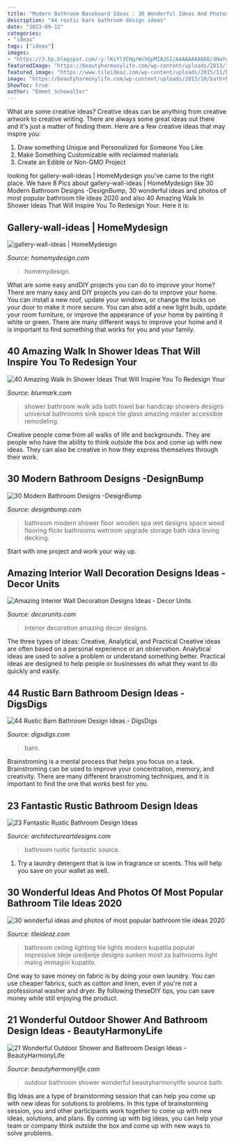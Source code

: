 ```yaml
---
title: "Modern Bathroom Baseboard Ideas : 30 Wonderful Ideas And Photos Of Most Popular Bathroom Tile Ideas 2020"
description: "44 rustic barn bathroom design ideas"
date: "2023-09-12"
categories:
- "ideas"
tags: ["ideas"]
images:
- "https://3.bp.blogspot.com/-y-lKiYlVCHg/WchGpMIAzSI/AAAAAAAA68E/dHaYuK5mqzQvOo_mb5lgHHzh71ItKpbpwCLcBGAs/s1600/110.jpg"
featuredImage: "https://beautyharmonylife.com/wp-content/uploads/2013/10/bath+handmade-800x1070.jpg"
featured_image: "https://www.tileideaz.com/wp-content/uploads/2015/11/bathroom-tile1.jpg"
image: "https://beautyharmonylife.com/wp-content/uploads/2013/10/bath+handmade-800x1070.jpg"
ShowToc: true
author: "Emmet Schowalter"
---
```



What are some creative ideas?
Creative ideas can be anything from creative artwork to creative writing. There are always some great ideas out there and it's just a matter of finding them. Here are a few creative ideas that may inspire you:
1. Draw something Unique and Personalized for Someone You Like
2. Make Something Customizable with reclaimed materials
3. Create an Edible or Non-GMO Project

	

		
looking for gallery-wall-ideas | HomeMydesign you've came to the right place. We have 8 Pics about gallery-wall-ideas | HomeMydesign like 30 Modern Bathroom Designs -DesignBump, 30 wonderful ideas and photos of most popular bathroom tile ideas 2020 and also 40 Amazing Walk In Shower Ideas That Will Inspire You To Redesign Your. Here it is:
		
    
## Gallery-wall-ideas | HomeMydesign

<img loading=lazy src="https://homemydesign.com/wp-content/uploads/2014/02/gallery-wall-ideas.jpg" onerror="this.onerror=null;this.src='https://tse4.mm.bing.net/th?id=OIP.FPCqJx4xX9yQXvwrJOba2QHaJ4&amp;pid=15.1';" alt="gallery-wall-ideas | HomeMydesign">

_Source: homemydesign.com_

>homemydesign. 

	

What are some easy andDIY projects you can do to improve your home?
There are many easy and DIY projects you can do to improve your home. You can install a new roof, update your windows, or change the locks on your door to make it more secure. You can also add a new light bulb, update your room furniture, or improve the appearance of your home by painting it white or green. There are many different ways to improve your home and it is important to find something that works for you and your family.

    
## 40 Amazing Walk In Shower Ideas That Will Inspire You To Redesign Your

<img loading=lazy src="http://www.blurmark.com/wp-content/uploads/2017/02/Walk-in-Shower-Design-9.jpg" onerror="this.onerror=null;this.src='https://tse2.mm.bing.net/th?id=OIP.9WGI02wbG-AsajegeYP11QHaLF&amp;pid=15.1';" alt="40 Amazing Walk In Shower Ideas That Will Inspire You To Redesign Your">

_Source: blurmark.com_

>shower bathroom walk ada bath towel bar handicap showers designs universal bathrooms sink space tile glass amazing master accessible remodeling. 

	

Creative people come from all walks of life and backgrounds. They are people who have the ability to think outside the box and come up with new ideas. They can also be creative in how they express themselves through their work.

    
## 30 Modern Bathroom Designs -DesignBump

<img loading=lazy src="https://designbump.com/wp-content/uploads/2014/09/bathroom-design-ideas-020.jpg" onerror="this.onerror=null;this.src='https://tse2.mm.bing.net/th?id=OIP.pMgZ6UpOdY6g6UEmyKkT_wHaK5&amp;pid=15.1';" alt="30 Modern Bathroom Designs -DesignBump">

_Source: designbump.com_

>bathroom modern shower floor wooden spa wet designs space wood flooring flickr bathrooms wetroom upgrade storage bath idea loving decking. 

	

Start with one project and work your way up.

    
## Amazing Interior Wall Decoration Designs Ideas - Decor Units

<img loading=lazy src="https://3.bp.blogspot.com/-y-lKiYlVCHg/WchGpMIAzSI/AAAAAAAA68E/dHaYuK5mqzQvOo_mb5lgHHzh71ItKpbpwCLcBGAs/s1600/110.jpg" onerror="this.onerror=null;this.src='https://tse1.mm.bing.net/th?id=OIP.oQHFad2gLuaaVfO1WS1nqgHaLJ&amp;pid=15.1';" alt="Amazing Interior Wall Decoration Designs Ideas - Decor Units">

_Source: decorunits.com_

>interior decoration amazing decor designs. 

	

The three types of ideas: Creative, Analytical, and Practical
Creative ideas are often based on a personal experience or an observation. Analytical ideas are used to solve a problem or understand something better. Practical ideas are designed to help people or businesses do what they want to do quickly and easily.

    
## 44 Rustic Barn Bathroom Design Ideas - DigsDigs

<img loading=lazy src="https://www.digsdigs.com/photos/rustic-barn-bathrooms-29.jpg" onerror="this.onerror=null;this.src='https://tse1.mm.bing.net/th?id=OIP.3eifer1IxdGm-7mN7CuQowAAAA&amp;pid=15.1';" alt="44 Rustic Barn Bathroom Design Ideas - DigsDigs">

_Source: digsdigs.com_

>barn. 

	

Brainstroming is a mental process that helps you focus on a task. Brainstroming can be used to improve your concentration, memory, and creativity. There are many different brainstroming techniques, and it is important to find the one that works best for you.

    
## 23 Fantastic Rustic Bathroom Design Ideas

<img loading=lazy src="https://www.architectureartdesigns.com/wp-content/uploads/2013/09/124.jpg" onerror="this.onerror=null;this.src='https://tse2.mm.bing.net/th?id=OIP.AlRGu2t_NFIEMUvgPvojfAHaJ4&amp;pid=15.1';" alt="23 Fantastic Rustic Bathroom Design Ideas">

_Source: architectureartdesigns.com_

>bathroom rustic fantastic source. 

	

1. Try a laundry detergent that is low in fragrance or scents. This will help you save on your wallet as well.

    
## 30 Wonderful Ideas And Photos Of Most Popular Bathroom Tile Ideas 2020

<img loading=lazy src="https://www.tileideaz.com/wp-content/uploads/2015/11/bathroom-tile1.jpg" onerror="this.onerror=null;this.src='https://tse2.mm.bing.net/th?id=OIP.XfeGBtgtOlT6blppQFKu2QHaJ3&amp;pid=15.1';" alt="30 wonderful ideas and photos of most popular bathroom tile ideas 2020">

_Source: tileideaz.com_

>bathroom ceiling lighting tile lights modern kupatila popular impressive ideje uredjenje designs sunken most za bathrooms light malog immagini kupatilo. 

	

One way to save money on fabric is by doing your own laundry. You can use cheaper fabrics, such as cotton and linen, even if you're not a professional washer and dryer. By following theseDIY tips, you can save money while still enjoying the product.

    
## 21 Wonderful Outdoor Shower And Bathroom Design Ideas - BeautyHarmonyLife

<img loading=lazy src="https://beautyharmonylife.com/wp-content/uploads/2013/10/bath+handmade-800x1070.jpg" onerror="this.onerror=null;this.src='https://tse3.mm.bing.net/th?id=OIP._1cePs2z77WpUjI_v1V2wgHaJ5&amp;pid=15.1';" alt="21 Wonderful Outdoor Shower and Bathroom Design Ideas - BeautyHarmonyLife">

_Source: beautyharmonylife.com_

>outdoor bathroom shower wonderful beautyharmonylife source bath. 

	

Big Ideas are a type of brainstorming session that can help you come up with new ideas for solutions to problems. In this type of brainstorming session, you and other participants work together to come up with new ideas, solutions, and plans. By coming up with big ideas, you can help your team or company think outside the box and come up with new ways to solve problems.

